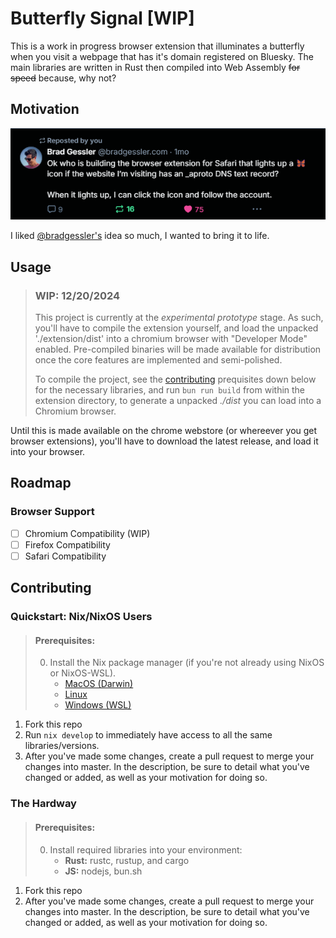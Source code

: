 # Butterfly Signal [WIP]

This is a work in progress browser extension that illuminates a butterfly when you visit a webpage that has it's domain registered on Bluesky. The main libraries are written in Rust then compiled into Web Assembly ~~for speed~~ because, why not?

## Motivation

![A post by @bradgessler.com stating: "Ok who is building the browser extension for Safari that lights up a 🦋 icon if the website I’m visiting has an _aproto DNS text record? When it lights up, I can click the icon and follow the account."](./assets/figure-01-motivation.png)

I liked [@bradgessler's](https://bsky.app/profile/bradgessler.com) idea so much, I wanted to bring it to life.

## Usage

> ### WIP: 12/20/2024
> This project is currently at the *experimental prototype* stage. As such, you'll have to compile the extension yourself, and load the unpacked './extension/dist' into a chromium browser with "Developer Mode" enabled. Pre-compiled binaries will be made available for distribution once the core features are implemented and semi-polished.
>
> To compile the project, see the [contributing](#contributing) prequisites down below for the necessary libraries, and run `bun run build` from within the extension directory, to generate a unpacked *./dist* you can load into a Chromium browser.

Until this is made available on the chrome webstore (or whereever you get browser extensions), you'll have to download the latest release, and load it into your browser.

## Roadmap

### Browser Support

- [ ] Chromium Compatibility (WIP)
- [ ] Firefox Compatibility
- [ ] Safari Compatibility

## Contributing


### Quickstart: Nix/NixOS Users

>#### Prerequisites:
>
>0. Install the Nix package manager (if you're not already using NixOS or NixOS-WSL). 
>    - [MacOS (Darwin)](https://nixos.org/download/#nix-install-macos)
>    - [Linux](https://nixos.org/download/#nix-install-linux)
>    - [Windows (WSL)](https://nixos.org/download/#nix-install-windows)

1. Fork this repo
2. Run `nix develop` to immediately have access to all the same libraries/versions.
3. After you've made some changes, create a pull request to merge your changes into master. In the description, be sure to detail what you've changed or added, as well as your motivation for doing so.

### The Hardway

>#### Prerequisites:
>
>0. Install required libraries into your environment: 
>    - **Rust:** rustc, rustup, and cargo
>    - **JS:** nodejs, bun.sh

1. Fork this repo
2. After you've made some changes, create a pull request to merge your changes into master. In the description, be sure to detail what you've changed or added, as well as your motivation for doing so.

